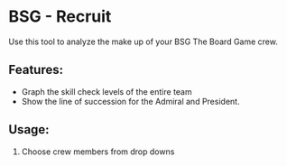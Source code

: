 BSG - Recruit
=============

Use this tool to analyze the make up of your BSG The Board Game crew.

Features:
--------

* Graph the skill check levels of the entire team
* Show the line of succession for the Admiral and President.

Usage:
--------

1. Choose crew members from drop downs